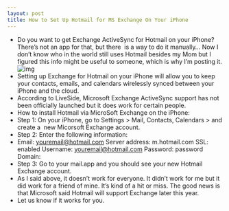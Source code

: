 ```yaml
---
layout: post
title: How to Set Up Hotmail for MS Exchange On Your iPhone
---
```

* Do you want to get Exchange ActiveSync for Hotmail on your iPhone? There’s not an app for that, but there  is a way to do it manually… Now I don’t know who in the world still uses Hotmail besides my Mom but I figured this info might be useful to someone, which is why I’m posting it.
![img](http://media.idownloadblog.com/wp-content/uploads/2010/06/Windows-Live-Hotmail.jpg)
* Setting up Exchange for Hotmail on your iPhone will allow you to keep your contacts, emails, and calendars wirelessly synced between your iPhone and the cloud.
* According to LiveSide, Microsoft Exchange ActiveSync support has not been officially launched but it does work for certain people.
* How to install Hotmail via MicroSoft Exchange on the iPhone:
* Step 1: On your iPhone, go to Settings > Mail, Contacts, Calendars > and create a  new Micorsoft Exchange account.
* Step 2: Enter the following information:
* Email: youremail@hotmail.com Server address: m.hotmail.com SSL: enabled Username: youremail@hotmail.com Password: password Domain: <blank>
* Step 3: Go to your mail.app and you should see your new Hotmail Exchange account.
* As I said above, it doesn’t work for everyone. It didn’t work for me but it did work for a friend of mine. It’s kind of a hit or miss. The good news is that Microsoft said Hotmail will support Exchange later this year.
* Let us know if it works for you.

